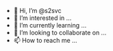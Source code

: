- 👋 Hi, I’m @s2svc
- 👀 I’m interested in ...
- 🌱 I’m currently learning ...
- 💞️ I’m looking to collaborate on ...
- 📫 How to reach me ...

<!---
s2svc/s2svc is a ✨ special ✨ repository because its `README.md` (this file) appears on your GitHub profile.
You can click the Preview link to take a look at your changes.
--->
